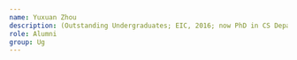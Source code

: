 ```yaml
---
name: Yuxuan Zhou 
description: (Outstanding Undergraduates; EIC, 2016; now PhD in CS Department, Hong Kong University of Science and Technology under my recommendation)
role: Alumni
group: Ug
---
```

